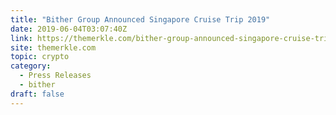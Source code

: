 ```yaml
---
title: "Bither Group Announced Singapore Cruise Trip 2019"
date: 2019-06-04T03:07:40Z
link: https://themerkle.com/bither-group-announced-singapore-cruise-trip-2019/?utm_medium=RSS&utm_source=hune
site: themerkle.com
topic: crypto
category:
  - Press Releases
  - bither
draft: false
---
```

